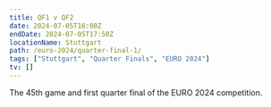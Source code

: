 ```yaml
---
title: QF1 v QF2
date: 2024-07-05T16:00Z
endDate: 2024-07-05T17:50Z
locationName: Stuttgart
path: /euro-2024/quarter-final-1/
tags: ["Stuttgart", "Quarter Finals", "EURO 2024"]
tv: []
---
```

The 45th game and first quarter final of the EURO 2024 competition.
